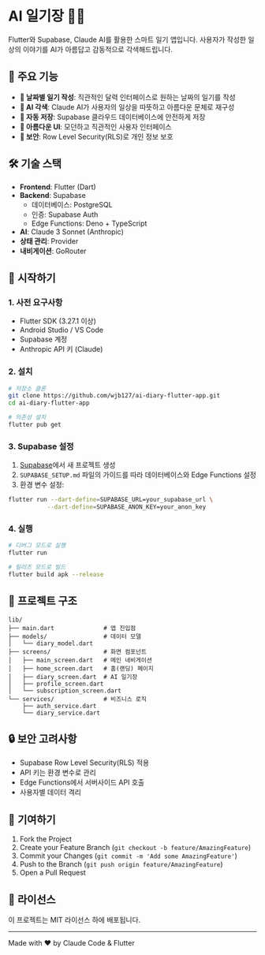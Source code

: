 # AI 일기장 📝✨

Flutter와 Supabase, Claude AI를 활용한 스마트 일기 앱입니다. 사용자가 작성한 일상의 이야기를 AI가 아름답고 감동적으로 각색해드립니다.

## 🌟 주요 기능

- **📅 날짜별 일기 작성**: 직관적인 달력 인터페이스로 원하는 날짜의 일기를 작성
- **🤖 AI 각색**: Claude AI가 사용자의 일상을 따뜻하고 아름다운 문체로 재구성
- **💾 자동 저장**: Supabase 클라우드 데이터베이스에 안전하게 저장
- **📱 아름다운 UI**: 모던하고 직관적인 사용자 인터페이스
- **🔐 보안**: Row Level Security(RLS)로 개인 정보 보호

## 🛠 기술 스택

- **Frontend**: Flutter (Dart)
- **Backend**: Supabase
  - 데이터베이스: PostgreSQL
  - 인증: Supabase Auth
  - Edge Functions: Deno + TypeScript
- **AI**: Claude 3 Sonnet (Anthropic)
- **상태 관리**: Provider
- **내비게이션**: GoRouter

## 🚀 시작하기

### 1. 사전 요구사항

- Flutter SDK (3.27.1 이상)
- Android Studio / VS Code
- Supabase 계정
- Anthropic API 키 (Claude)

### 2. 설치

```bash
# 저장소 클론
git clone https://github.com/wjb127/ai-diary-flutter-app.git
cd ai-diary-flutter-app

# 의존성 설치
flutter pub get
```

### 3. Supabase 설정

1. [Supabase](https://supabase.com)에서 새 프로젝트 생성
2. `SUPABASE_SETUP.md` 파일의 가이드를 따라 데이터베이스와 Edge Functions 설정
3. 환경 변수 설정:

```bash
flutter run --dart-define=SUPABASE_URL=your_supabase_url \
           --dart-define=SUPABASE_ANON_KEY=your_anon_key
```

### 4. 실행

```bash
# 디버그 모드로 실행
flutter run

# 릴리즈 모드로 빌드
flutter build apk --release
```

## 📁 프로젝트 구조

```
lib/
├── main.dart              # 앱 진입점
├── models/                # 데이터 모델
│   └── diary_model.dart
├── screens/               # 화면 컴포넌트
│   ├── main_screen.dart   # 메인 네비게이션
│   ├── home_screen.dart   # 홈(랜딩) 페이지
│   ├── diary_screen.dart  # AI 일기장
│   ├── profile_screen.dart
│   └── subscription_screen.dart
└── services/              # 비즈니스 로직
    ├── auth_service.dart
    └── diary_service.dart
```

## 🔒 보안 고려사항

- Supabase Row Level Security(RLS) 적용
- API 키는 환경 변수로 관리
- Edge Functions에서 서버사이드 API 호출
- 사용자별 데이터 격리

## 🤝 기여하기

1. Fork the Project
2. Create your Feature Branch (`git checkout -b feature/AmazingFeature`)
3. Commit your Changes (`git commit -m 'Add some AmazingFeature'`)
4. Push to the Branch (`git push origin feature/AmazingFeature`)
5. Open a Pull Request

## 📄 라이선스

이 프로젝트는 MIT 라이선스 하에 배포됩니다.

---

Made with ❤️ by Claude Code & Flutter
